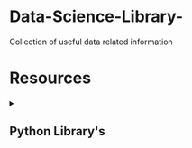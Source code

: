 # Data-Science-Library-
Collection of useful data related information

# Resources

<details><summary><h2>Python Library's</h2></summary>

  <details><summary><h2>Cool Library's</h2></summary>

    1. [RPA Python](https://github.com/tebelorg/RPA-Python)

  </details>
  
  <details><summary><h2>Efficient Library's</h2></summary>
    
    1. [Cookie Cutter Template](https://github.com/boromir674/cookiecutter-python-package)
    2. [Jinja Template](https://jinja.palletsprojects.com/en/3.0.x/api/)
    3. [Testing with Tox](https://christophergs.com/python/2020/04/12/python-tox-why-use-it-and-tutorial/)
    4. [Logging with IceCream](https://towardsdatascience.com/introducing-icecream-never-use-print-to-debug-your-python-code-again-d8f2e5719f8a)
    5. [Multiprocessing with python](https://www.geeksforgeeks.org/multiprocessing-python-set-1/)
 
</details>
  
</details>




